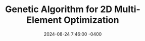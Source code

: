 ---
layout: post
title:  "Genetic Algorithm for 2D Multi-Element Optimization"
date:   2024-08-24 7:46:00 -0400
categories: [formula SAE, 2D CFD]

---